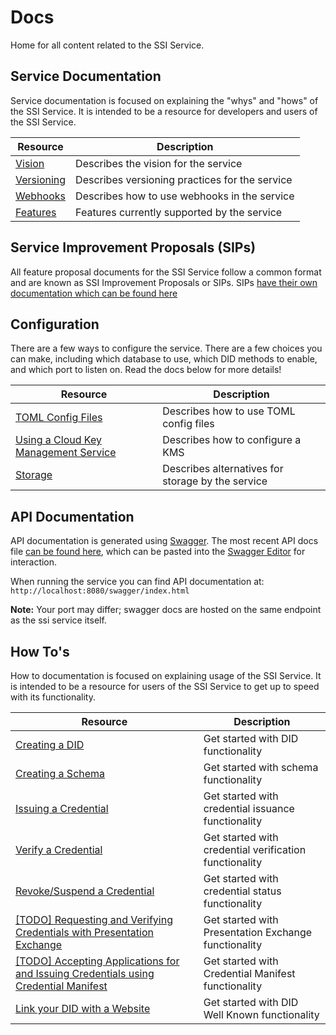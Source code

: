 # Docs

Home for all content related to the SSI Service.

## Service Documentation

Service documentation is focused on explaining the "whys" and "hows" of the SSI Service. It is intended to be a
resource for developers and users of the SSI Service.

| Resource                                                                                     | Description                                       |
|----------------------------------------------------------------------------------------------|---------------------------------------------------|
| [Vision](https://github.com/TBD54566975/ssi-service/blob/main/doc/service/vision.md)         | Describes the vision for the service              |
| [Versioning](https://github.com/TBD54566975/ssi-service/blob/main/doc/service/versioning.md) | Describes versioning practices for the service    |
| [Webhooks](https://github.com/TBD54566975/ssi-service/blob/main/doc/service/webhook.md)      | Describes how to use webhooks in the service      |
| [Features](https://github.com/TBD54566975/ssi-service/blob/main/doc/service/features.md)     | Features currently supported by the service       |

## Service Improvement Proposals (SIPs)

All feature proposal documents for the SSI Service follow a common format and are known as SSI Improvement Proposals or
SIPs. SIPs [have their own documentation which can be found here](https://github.com/TBD54566975/ssi-service/blob/main/doc/sip/README.md)

## Configuration

There are a few ways to configure the service. There are a few choices you can make, including which database to use,
which DID methods to enable, and which port to listen on. Read the docs below for more details!

| Resource                                                                                                   | Description                            |
|------------------------------------------------------------------------------------------------------------|----------------------------------------|
| [TOML Config Files](https://github.com/TBD54566975/ssi-service/blob/main/doc/config/toml.md)                   | Describes how to use TOML config files |
| [Using a Cloud Key Management Service](https://github.com/TBD54566975/ssi-service/blob/main/doc/config/kms.md) | Describes how to configure a KMS       |
| [Storage](https://github.com/TBD54566975/ssi-service/blob/main/doc/service/storage.md)       | Describes alternatives for storage by the service |

## API Documentation

API documentation is generated using [Swagger](https://swagger.io/). The most recent API docs file [can be found here](doc/swagger.yaml), which can be pasted into the [Swagger Editor](https://editor.swagger.io/) for interaction.

When running the service you can find API documentation at: `http://localhost:8080/swagger/index.html`

**Note:** Your port may differ; swagger docs are hosted on the same endpoint as the ssi service itself.

## How To's

How to documentation is focused on explaining usage of the SSI Service. It is intended to be a resource for users of
the SSI Service to get up to speed with its functionality.

| Resource                                                                                                                                     | Description                                            |
|----------------------------------------------------------------------------------------------------------------------------------------------|--------------------------------------------------------|
| [Creating a DID](https://github.com/TBD54566975/ssi-service/blob/main/doc/howto/credential.md)                                               | Get started with DID functionality                     |
| [Creating a Schema](https://github.com/TBD54566975/ssi-service/blob/main/doc/howto/schema.md)                                                | Get started with schema functionality                  |
| [Issuing a Credential](https://github.com/TBD54566975/ssi-service/blob/main/doc/howto/credential.md)                                         | Get started with credential issuance functionality     |
| [Verify a Credential](https://github.com/TBD54566975/ssi-service/blob/main/doc/howto/verification.md)                                        | Get started with credential verification functionality |
| [Revoke/Suspend a Credential](https://github.com/TBD54566975/ssi-service/blob/main/doc/howto/status.md)                                      | Get started with credential status functionality       |
| [[TODO] Requesting and Verifying Credentials with Presentation Exchange](https://github.com/TBD54566975/ssi-service/issues/606)              | Get started with Presentation Exchange functionality   |
| [[TODO] Accepting Applications for and Issuing Credentials using Credential Manifest](https://github.com/TBD54566975/ssi-service/issues/606) | Get started with Credential Manifest functionality     |
| [Link your DID with a Website](./howto/wellknown.md)                                                                                         | Get started with DID Well Known functionality          |



